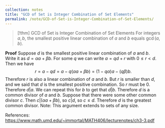 ```yaml
---
collection: notes
title: "GCD of Set is Integer Combination of Set Elements"
permalink: /note/GCD-of-Set-is-Integer-Combination-of-Set-Elements/
---
```

> [!thm] GCD of Set is Integer Combination of Set Elements
> For integers $a,b$, the smallest positive linear combination of $a$ and $b$ equals $\gcd (a,b)$.

**Proof**
Suppose $d$ is the smallest positive linear combination of $a$ and $b$.
Write it as $d = \alpha a + \beta b$.
For some $q$ we can write $a = qd + r$ with $0 \leq r < d$.
Then we have
$$
r = a - qd = a - q(\alpha a + \beta b) = (1 - q \alpha)a - (q\beta)b.
$$
Therefore $r$ is also a linear combination of $a$ and $b$. But $r$ is smaller than $d$, and we said that $d$ is the smallest positive combination. So $r$ must be 0. Therefore $d | a$.
We can repeat this for $b$ to get that $d|b$. Therefore $d$ is a common divisor of $a$ and $b$.
Suppose that there were some other common divisor $c$. Then $c | (\alpha a + \beta b)$, so $c|d$, so $c\leq d$. Therefore $d$ is the greatest common divisor.
Note: This argument extends to sets of any size.


References:
https://www.math.umd.edu/~immortal/MATH406/lecturenotes/ch3-3.pdf
